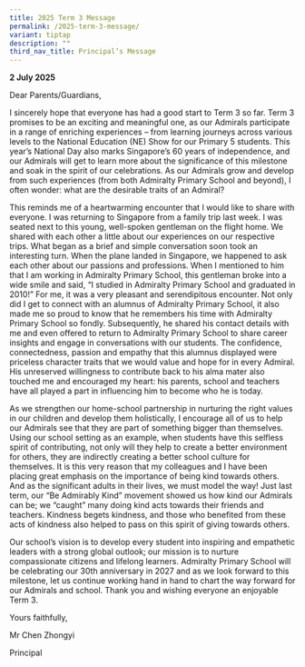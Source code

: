 ```yaml
---
title: 2025 Term 3 Message
permalink: /2025-term-3-message/
variant: tiptap
description: ""
third_nav_title: Principal’s Message
---
```

<p><strong>2 July 2025</strong>
</p>
<p>Dear Parents/Guardians,</p>
<p>I sincerely hope that everyone has had a good start to Term 3 so far.
Term 3 promises to be an exciting and meaningful one, as our Admirals participate
in a range of enriching experiences – from learning journeys across various
levels to the National Education (NE) Show for our Primary 5 students.
This year’s National Day also marks Singapore’s 60 years of independence,
and our Admirals will get to learn more about the significance of this
milestone and soak in the spirit of our celebrations. As our Admirals grow
and develop from such experiences (from both Admiralty Primary School and
beyond), I often wonder: what are the desirable traits of an Admiral?</p>
<p>This reminds me of a heartwarming encounter that I would like to share
with everyone. I was returning to Singapore from a family trip last week.
I was seated next to this young, well-spoken gentleman on the flight home.
We shared with each other a little about our experiences on our respective
trips. What began as a brief and simple conversation soon took an interesting
turn. When the plane landed in Singapore, we happened to ask each other
about our passions and professions. When I mentioned to him that I am working
in Admiralty Primary School, this gentleman broke into a wide smile and
said, “I studied in Admiralty Primary School and graduated in 2010!” For
me, it was a very pleasant and serendipitous encounter. Not only did I
get to connect with an alumnus of Admiralty Primary School, it also made
me so proud to know that he remembers his time with Admiralty Primary School
so fondly. Subsequently, he shared his contact details with me and even
offered to return to Admiralty Primary School to share career insights
and engage in conversations with our students. The confidence, connectedness,
passion and empathy that this alumnus displayed were priceless character
traits that we would value and hope for in every Admiral. His unreserved
willingness to contribute back to his alma mater also touched me and encouraged
my heart: his parents, school and teachers have all played a part in influencing
him to become who he is today.</p>
<p>As we strengthen our home-school partnership in nurturing the right values
in our children and develop them holistically, I encourage all of us to
help our Admirals see that they are part of something bigger than themselves.
Using our school setting as an example, when students have this selfless
spirit of contributing, not only will they help to create a better environment
for others, they are indirectly creating a better school culture for themselves.
It is this very reason that my colleagues and I have been placing great
emphasis on the importance of being kind towards others. And as the significant
adults in their lives, we must model the way! Just last term, our “Be Admirably
Kind” movement showed us how kind our Admirals can be; we “caught” many
doing kind acts towards their friends and teachers. Kindness begets kindness,
and those who benefited from these acts of kindness also helped to pass
on this spirit of giving towards others.</p>
<p>Our school’s vision is to develop every student into inspiring and empathetic
leaders with a strong global outlook; our mission is to nurture compassionate
citizens and lifelong learners. Admiralty Primary School will be celebrating
our 30th anniversary in 2027 and as we look forward to this milestone,
let us continue working hand in hand to chart the way forward for our Admirals
and school. Thank you and wishing everyone an enjoyable Term 3.</p>
<p></p>
<p>Yours faithfully,</p>
<p>Mr Chen Zhongyi</p>
<p>Principal</p>
<p></p>
